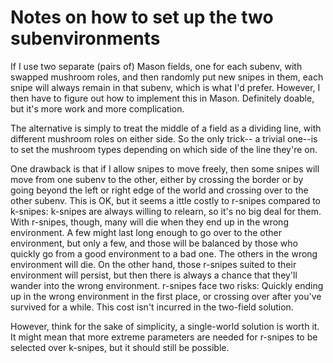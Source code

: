 Notes on how to set up the two subenvironments
====

If I use two separate (pairs of) Mason fields, one for each subenv, with
swapped mushroom roles, and then randomly put new snipes in them, each
snipe will always remain in that subenv, which is what I'd prefer.
However, I then have to figure out how to implement this in Mason.
Definitely doable, but it's more work and more complication.

The alternative is simply to treat the middle of a field as a dividing
line, with different mushroom roles on either side.  So the only trick--
a trivial one--is to set the mushroom types depending on which side of
the line they're on.

One drawback is that if I allow snipes to move freely, then some snipes
will move from one subenv to the other, either by crossing the border or
by going beyond the left or right edge of the world and crossing over to
the other subenv.  This is OK, but it seems a ittle costly to r-snipes
compared to k-snipes: k-snipes are always willing to relearn, so it's no
big deal for them.  With r-snipes, though, many will die when they end
up in the wrong environment.  A few might last long enough to go over to
the other environment, but only a few, and those will be balanced by
those who quickly go from a good environment to a bad one.  The others
in the wrong environment will die.  On the other hand, those r-snipes
suited to their environment will persist, but then there is always a
chance that they'll wander into the wrong environment.  r-snipes face
two risks: Quickly ending up in the wrong environment in the first
place, or crossing over after you've survived for a while.
This cost isn't incurred in the two-field solution.

However, think for the sake of simplicity, a single-world solution is
worth it.  It might mean that more extreme parameters are needed for
r-snipes to be selected over k-snipes, but it should still be possible.
